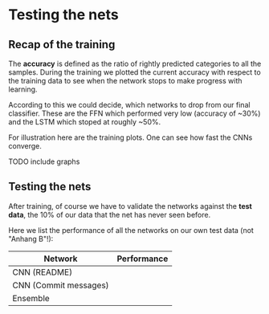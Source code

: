 Testing the nets
================

Recap of the training
---------------------
The **accuracy** is defined as the ratio of rightly predicted categories to all the samples.
During the training we plotted the current accuracy with respect to
the training data to see when the network stops to make progress with learning.

According to this we could decide, which networks to drop from our final classifier.
These are the FFN which performed very low (accuracy of ~30%)
and the LSTM which stoped at roughly ~50%.

For illustration here are the training plots. One can see how fast the CNNs
converge.

TODO include graphs


Testing the nets
----------------
After training, of course we have to validate the networks against
the **test data**, the 10% of our data that the net has never seen before.

Here we list the performance of all the networks on our own test data (not "Anhang B"!):

| Network               | Performance |
|-----------------------|-------------|
| CNN (README)          |             |
| CNN (Commit messages) |             |
| Ensemble              |             |



